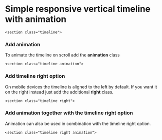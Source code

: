 # Simple responsive vertical timeline with animation

```
<section class="timeline">
```

### Add animation

To animate the timeline on scroll add the **animation** class

```
<section class="timeline animation">
```

### Add timeline right option

On mobile devices the timeline is aligned to the left by default. If you want it on the right instead just add the additional **right** class.

```
<section class="timeline right">
```

### Add animation together with the timeline right option

Animation can also be used in combination with the timeline right option.

```
<section class="timeline right animation">
```
